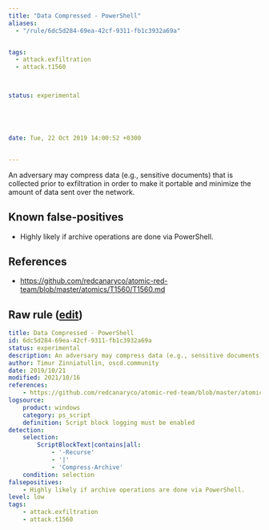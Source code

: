 ```yaml
---
title: "Data Compressed - PowerShell"
aliases:
  - "/rule/6dc5d284-69ea-42cf-9311-fb1c3932a69a"


tags:
  - attack.exfiltration
  - attack.t1560



status: experimental





date: Tue, 22 Oct 2019 14:00:52 +0300


---
```


An adversary may compress data (e.g., sensitive documents) that is collected prior to exfiltration in order to make it portable and minimize the amount of data sent over the network.

<!--more-->


## Known false-positives

* Highly likely if archive operations are done via PowerShell.



## References

* https://github.com/redcanaryco/atomic-red-team/blob/master/atomics/T1560/T1560.md


## Raw rule ([edit](https://github.com/SigmaHQ/sigma/edit/master/rules/windows/powershell/powershell_script/posh_ps_data_compressed.yml))
```yaml
title: Data Compressed - PowerShell
id: 6dc5d284-69ea-42cf-9311-fb1c3932a69a
status: experimental
description: An adversary may compress data (e.g., sensitive documents) that is collected prior to exfiltration in order to make it portable and minimize the amount of data sent over the network.
author: Timur Zinniatullin, oscd.community
date: 2019/10/21
modified: 2021/10/16
references:
    - https://github.com/redcanaryco/atomic-red-team/blob/master/atomics/T1560/T1560.md
logsource:
    product: windows
    category: ps_script
    definition: Script block logging must be enabled
detection:
    selection:
        ScriptBlockText|contains|all:
            - '-Recurse'
            - '|'
            - 'Compress-Archive'
    condition: selection
falsepositives:
    - Highly likely if archive operations are done via PowerShell.
level: low
tags:
    - attack.exfiltration
    - attack.t1560

```
